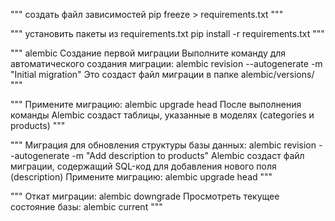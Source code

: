 """
создать файл зависимостей
pip freeze > requirements.txt
"""

"""
установить пакеты из requirements.txt
pip install -r requirements.txt
"""

"""
alembic
Создание первой миграции
Выполните команду для автоматического создания миграции:
alembic revision --autogenerate -m "Initial migration"
Это создаст файл миграции в папке alembic/versions/
"""

"""
Примените миграцию: alembic upgrade head
После выполнения команды Alembic создаст таблицы, указанные в моделях (categories и products)
"""

"""
Миграция для обновления структуры базы данных:
alembic revision --autogenerate -m "Add description to products"
Alembic создаст файл миграции, содержащий SQL-код для добавления нового поля (description)
Примените миграцию: alembic upgrade head
"""

"""
Откат миграции:
alembic downgrade
Просмотреть текущее состояние базы:
alembic current
"""
